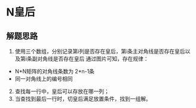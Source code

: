 # N皇后

## 解题思路
1. 使用三个数组，分别记录第i列是否存在皇后，第i条主对角线是否存在皇后以及第i条副对角线是否存在皇后
通过图片可知，存在规律：
* N\*N矩阵的对角线条数为 2\*n-1条
* 同一对角线上的编号相同
2. 查找每一行中，皇后可以存放在哪一列；
3. 当查找到最后一行时，切皇后满足放置条件，找到一组解。
